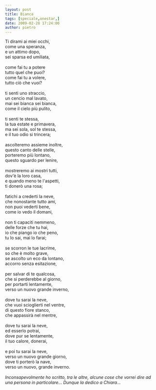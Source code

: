 ```yaml
---
layout: post
title: Bianca
tags: [speciale,onestar,]
date: 2009-02-28 17:24:00
author: pietro
---
```

Ti dirami ai miei occhi,<br/>come una speranza,<br/>e un attimo dopo,<br/>sei sparsa ed umiliata,<br/><br/>come fai tu a potere<br/>tutto quel che puoi?<br/>come fai tu a volere,<br/>tutto ciò che vuoi?<br/><br/>ti senti uno straccio,<br/>un cencio mal lavato,<br/>mai sei bianca sei bianca,<br/>come il cielo più pulito,<br/><br/>ti senti te stessa,<br/>la tua estate e primavera,<br/>ma sei sola, sol te stessa,<br/>e il tuo odio si trincera;<br/><br/>ascolteremo assieme inoltre,<br/>questo canto delle stelle,<br/>porteremo più lontano,<br/>questo sguardo per lenire,<br/><br/>mostreremo ai mostri tutti,<br/>dov'è la loro casa,<br/>e quando meno te l'aspetti,<br/>ti donerò una rosa;<br/><br/>fatichi a crederti la neve,<br/>che nonostante tutto ami,<br/>non puoi vederti bene,<br/>come io vedo il domani,<br/><br/>non ti capaciti nemmeno,<br/>delle forze che tu hai,<br/>io che piango io che peno,<br/>tu lo sai, mai lo farai;<br/><br/>se scorron le tue lacrime,<br/>so che è molto grave,<br/>se ascolto un eco da lontano,<br/>accorro senza esitazione,<br/><br/>per salvar di te qualcosa,<br/>che si perderebbe al giorno,<br/>per portarti lentamente,<br/>verso un nuovo grande inverno,<br/><br/>dove tu sarai la neve,<br/>che vuoi scioglierti nel ventre,<br/>di questo fiore stanco,<br/>che appassirà nel mentre,<br/><br/>dove tu sarai la neve,<br/>ed esserlo potrai,<br/>dove pur se lentamente,<br/>il tuo calore, donerai,<br/><br/>e poi tu sarai la neve,<br/>verso un nuovo grande giorno,<br/>dove ti porterò la nave,<br/>verso un nuovo, grande inverno.<br/><br/><span style="font-style: italic">Inconsapevolmente ho scritto, tra le altre, alcune cose che vorrei dire ad una persona in particolare... Dunque la dedico a Chiara...</span>
